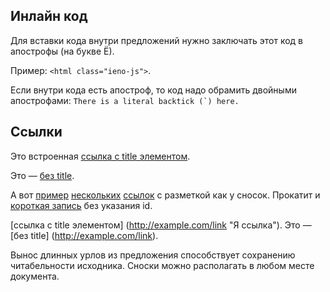


## Инлайн код

Для вставки кода внутри предложений нужно заключать этот
код в апострофы (на букве Ё). 

Пример: `<html class="ieno-js">`.

Если внутри кода есть апостроф, то код надо обрамить
двойными апострофами: ``There is a literal backtick (`) here.``

## Ссылки 

Это встроенная [ссылка с title элементом](http://example.com/link "Я ссылка"). 

Это — [без title](http://example.com/link).

А вот [пример][1] [нескольких][2] [ссылок][id] с разметкой как у сносок. Прокатит и [короткая запись][] без указания id.

[1]: http://example.com/ "Optional Title Here"
[2]: http://example.com/some
[id]: http://example.com/links (Optional Title Here)
[короткая запись]: http://example.com/short
[ссылка с title элементом]
(http://example.com/link "Я ссылка"). Это — [без title]
(http://example.com/link).

Вынос длинных урлов из предложения способствует
сохранению читабельности исходника. Сноски можно
располагать в любом месте документа.
